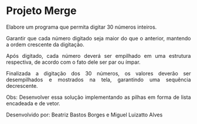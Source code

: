 # Projeto Merge

<div align="justify">

Elabore um programa que permita digitar 30 números inteiros.

Garantir que cada número digitado seja maior do que o anterior, mantendo a ordem crescente da digitação.

Após digitado, cada número deverá ser empilhado em uma estrutura respectiva, de acordo com o fato dele ser par ou ímpar.

Finalizada a digitação dos 30 números, os valores deverão ser desempilhados e mostrados na tela, garantindo uma sequência decrescente.

Obs: Desenvolver essa solução implementando as pilhas em forma de lista encadeada e de vetor.

Desenvolvido por: Beatriz Bastos Borges e Miguel Luizatto Alves
</div>
